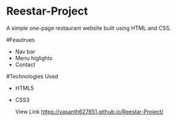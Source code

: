 # Reestar-Project

A simple one-page restaurant website built using HTML and CSS.

#Feautrues

* Nav bar
* Menu higlights
* Contact

#Technologies Used

* HTML5
* CSS3

  View Link
  https://vasanth627851.github.io/Reestar-Project/
  
